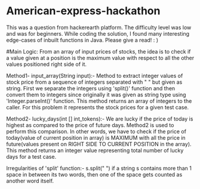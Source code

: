 # American-express-hackathon
This was a question from hackerearth platform. The difficulty level was low and was for beginners. While coding the solution, I found many interesting edge-cases of inbuilt functions in Java. Please give a read! : )

#Main Logic:
From an array of input prices of stocks, the idea is to check if a value given at a position is the maximum value with respect to all the other values positioned right side of it.

Method1-
input_array(String input):- Method to extract integer values of stock price from a sequence of integers separated with " " but given as string. First we separate the integers using 'split()' function and then convert them to integers since originally it was given as string type using 'Integer.parseInt()' function.
This method returns an array of integers to the caller. For this problem it represents the stock prices for a given test case.

Method2-
lucky_days(int [] int_tokens):- We are lucky if the price of today is highest as compared to the price of future days. Method2 is used to perform this comparison. In other words, we have to check if the price of today(value of current position in array) is MAXIMUM with all the price in future(values present on RIGHT SIDE TO CURRENT POSITION in the array).
This method returns an integer value representing total number of lucky days for a test case.

Irregularities of 'split' function:- s.split(" ")
if a string s contains more than 1 space in between its two words, then one of the space gets counted as another word itself.
